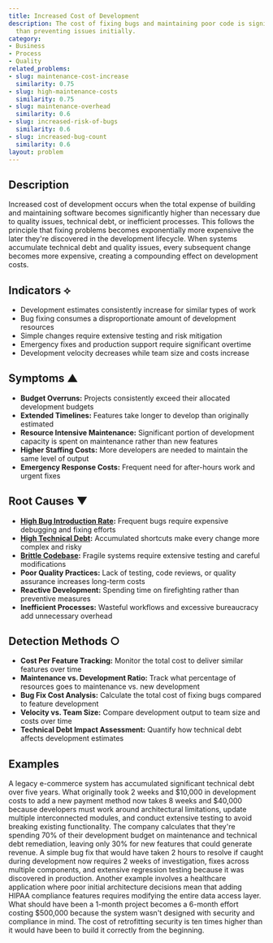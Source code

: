 ```yaml
---
title: Increased Cost of Development
description: The cost of fixing bugs and maintaining poor code is significantly higher
  than preventing issues initially.
category:
- Business
- Process
- Quality
related_problems:
- slug: maintenance-cost-increase
  similarity: 0.75
- slug: high-maintenance-costs
  similarity: 0.75
- slug: maintenance-overhead
  similarity: 0.6
- slug: increased-risk-of-bugs
  similarity: 0.6
- slug: increased-bug-count
  similarity: 0.6
layout: problem
---
```


## Description

Increased cost of development occurs when the total expense of building and maintaining software becomes significantly higher than necessary due to quality issues, technical debt, or inefficient processes. This follows the principle that fixing problems becomes exponentially more expensive the later they're discovered in the development lifecycle. When systems accumulate technical debt and quality issues, every subsequent change becomes more expensive, creating a compounding effect on development costs.

## Indicators ⟡
- Development estimates consistently increase for similar types of work
- Bug fixing consumes a disproportionate amount of development resources
- Simple changes require extensive testing and risk mitigation
- Emergency fixes and production support require significant overtime
- Development velocity decreases while team size and costs increase

## Symptoms ▲
- **Budget Overruns:** Projects consistently exceed their allocated development budgets
- **Extended Timelines:** Features take longer to develop than originally estimated
- **Resource Intensive Maintenance:** Significant portion of development capacity is spent on maintenance rather than new features
- **Higher Staffing Costs:** More developers are needed to maintain the same level of output
- **Emergency Response Costs:** Frequent need for after-hours work and urgent fixes

## Root Causes ▼
- **[High Bug Introduction Rate](high-bug-introduction-rate.md):** Frequent bugs require expensive debugging and fixing efforts
- **[High Technical Debt](high-technical-debt.md):** Accumulated shortcuts make every change more complex and risky
- **[Brittle Codebase](brittle-codebase.md):** Fragile systems require extensive testing and careful modifications
- **Poor Quality Practices:** Lack of testing, code reviews, or quality assurance increases long-term costs
- **Reactive Development:** Spending time on firefighting rather than preventive measures
- **Inefficient Processes:** Wasteful workflows and excessive bureaucracy add unnecessary overhead

## Detection Methods ○
- **Cost Per Feature Tracking:** Monitor the total cost to deliver similar features over time
- **Maintenance vs. Development Ratio:** Track what percentage of resources goes to maintenance vs. new development
- **Bug Fix Cost Analysis:** Calculate the total cost of fixing bugs compared to feature development
- **Velocity vs. Team Size:** Compare development output to team size and costs over time
- **Technical Debt Impact Assessment:** Quantify how technical debt affects development estimates

## Examples

A legacy e-commerce system has accumulated significant technical debt over five years. What originally took 2 weeks and $10,000 in development costs to add a new payment method now takes 8 weeks and $40,000 because developers must work around architectural limitations, update multiple interconnected modules, and conduct extensive testing to avoid breaking existing functionality. The company calculates that they're spending 70% of their development budget on maintenance and technical debt remediation, leaving only 30% for new features that could generate revenue. A simple bug fix that would have taken 2 hours to resolve if caught during development now requires 2 weeks of investigation, fixes across multiple components, and extensive regression testing because it was discovered in production. Another example involves a healthcare application where poor initial architecture decisions mean that adding HIPAA compliance features requires modifying the entire data access layer. What should have been a 1-month project becomes a 6-month effort costing $500,000 because the system wasn't designed with security and compliance in mind. The cost of retrofitting security is ten times higher than it would have been to build it correctly from the beginning.